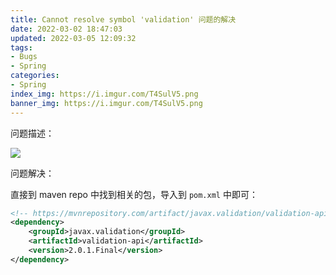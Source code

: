 ```yaml
---
title: Cannot resolve symbol 'validation' 问题的解决
date: 2022-03-02 18:47:03
updated: 2022-03-05 12:09:32
tags:
- Bugs
- Spring
categories:
- Spring
index_img: https://i.imgur.com/T4SulV5.png
banner_img: https://i.imgur.com/T4SulV5.png
---
```


问题描述：

![](https://i.imgur.com/nJ6uRTI.png)

问题解决：

直接到 maven repo 中找到相关的包，导入到 `pom.xml` 中即可：

```xml
<!-- https://mvnrepository.com/artifact/javax.validation/validation-api -->
<dependency>
    <groupId>javax.validation</groupId>
    <artifactId>validation-api</artifactId>
    <version>2.0.1.Final</version>
</dependency>
```
